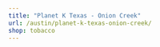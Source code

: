 ```yaml
---
title: "Planet K Texas - Onion Creek"
url: /austin/planet-k-texas-onion-creek/
shop: tobacco
---
```

